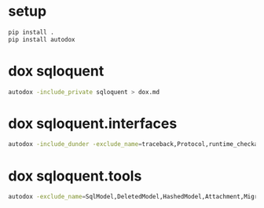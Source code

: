 # setup

```bash
pip install .
pip install autodox
```

# dox sqloquent

```bash
autodox -include_private sqloquent > dox.md
```

# dox sqloquent.interfaces

```bash
autodox -include_dunder -exclude_name=traceback,Protocol,runtime_checkable,annotations,Any,Callable,Generator,Iterable,Optional,Type,Union,__name__,__doc__,__package__,__loader__,__spec__,__file__,__cached__,__builtins__ sqloquent.interfaces > interfaces.md
```

# dox sqloquent.tools

```bash
autodox -exclude_name=SqlModel,DeletedModel,HashedModel,Attachment,MigrationProtocol,ModelProtocol,Migration,Table,datetime,module,NoneType,UnionType,tert,vert,tressa,isdir,isfile,get_args,listdir,environ,argv,Any,Type sqloquent.tools > tools.md
```
